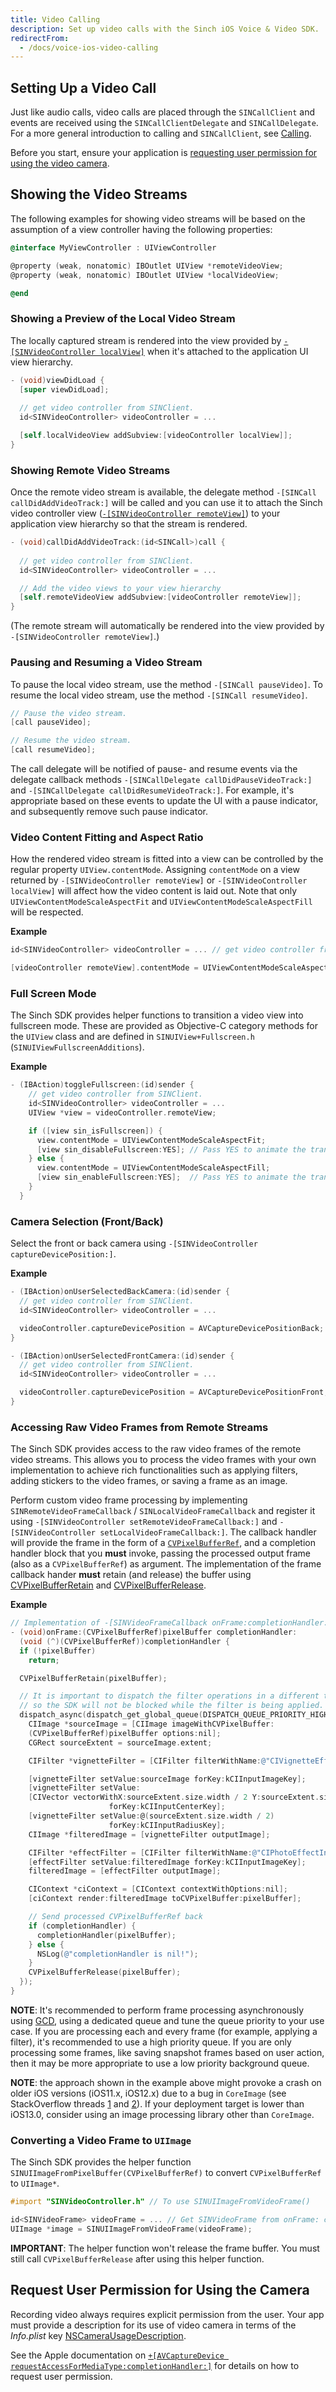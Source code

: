 ```yaml
---
title: Video Calling
description: Set up video calls with the Sinch iOS Voice & Video SDK.
redirectFrom:
  - /docs/voice-ios-video-calling
---
```


## Setting Up a Video Call

Just like audio calls, video calls are placed through the `SINCallClient` and events are received using the `SINCallClientDelegate` and `SINCallDelegate`. For a more general introduction to calling and `SINCallClient`, see [Calling](ios-calling.md).

Before you start, ensure your application is [requesting user permission for using the video camera](#request-user-permission-for-using-the-camera).

## Showing the Video Streams

The following examples for showing video streams will be based on the assumption of a view controller having the following properties:

```objectivec
@interface MyViewController : UIViewController

@property (weak, nonatomic) IBOutlet UIView *remoteVideoView;
@property (weak, nonatomic) IBOutlet UIView *localVideoView;

@end
```

### Showing a Preview of the Local Video Stream

The locally captured stream is rendered into the view provided by [`-[SINVideoController localView]`](reference/html/Protocols/SINVideoController.html) when it's attached to the application UI view hierarchy.

```objectivec
- (void)viewDidLoad {
  [super viewDidLoad];
  
  // get video controller from SINClient.
  id<SINVideoController> videoController = ... 

  [self.localVideoView addSubview:[videoController localView]];
}
```

### Showing Remote Video Streams

Once the remote video stream is available, the delegate method `-[SINCall callDidAddVideoTrack:]` will be called and you can use it to attach the Sinch video controller view ([`-[SINVideoController remoteView]`](reference/html/Protocols/SINVideoController.html)) to your application view hierarchy so that the stream is rendered.

```objectivec
- (void)callDidAddVideoTrack:(id<SINCall>)call {
  
  // get video controller from SINClient.
  id<SINVideoController> videoController = ... 

  // Add the video views to your view hierarchy
  [self.remoteVideoView addSubview:[videoController remoteView]];
}
```

(The remote stream will automatically be rendered into the view provided by `-[SINVideoController remoteView]`.)

### Pausing and Resuming a Video Stream

To pause the local video stream, use the method `-[SINCall pauseVideo]`. To resume the local video stream, use the method `-[SINCall resumeVideo]`.

```objectivec
// Pause the video stream.
[call pauseVideo];

// Resume the video stream.
[call resumeVideo];
```

The call delegate will be notified of pause- and resume events via the delegate callback methods `-[SINCallDelegate callDidPauseVideoTrack:]` and `-[SINCallDelegate callDidResumeVideoTrack:]`. For example, it's appropriate based on these events to update the UI with a pause indicator, and subsequently remove such pause indicator.

### Video Content Fitting and Aspect Ratio

How the rendered video stream is fitted into a view can be controlled by the regular property `UIView.contentMode`. Assigning `contentMode` on a view returned by `-[SINVideoController remoteView]` or `-[SINVideoController localView]` will affect how the video content is laid out. Note that only `UIViewContentModeScaleAspectFit` and `UIViewContentModeScaleAspectFill` will be respected.

**Example**

```objectivec
id<SINVideoController> videoController = ... // get video controller from SINClient.

[videoController remoteView].contentMode = UIViewContentModeScaleAspectFill;
```

### Full Screen Mode

The Sinch SDK provides helper functions to transition a video view into fullscreen mode. These are provided as Objective-C category methods for the `UIView` class and are defined in `SINUIView+Fullscreen.h` (`SINUIViewFullscreenAdditions`).

**Example**

```objectivec
- (IBAction)toggleFullscreen:(id)sender {
    // get video controller from SINClient.
    id<SINVideoController> videoController = ... 
    UIView *view = videoController.remoteView;

    if ([view sin_isFullscreen]) {
      view.contentMode = UIViewContentModeScaleAspectFit;
      [view sin_disableFullscreen:YES]; // Pass YES to animate the transition
    } else {
      view.contentMode = UIViewContentModeScaleAspectFill;
      [view sin_enableFullscreen:YES];  // Pass YES to animate the transition
    }
  }
```

### Camera Selection (Front/Back)

Select the front or back camera using `-[SINVideoController captureDevicePosition:]`.

__Example__

```objectivec
- (IBAction)onUserSelectedBackCamera:(id)sender {
  // get video controller from SINClient.
  id<SINVideoController> videoController = ... 

  videoController.captureDevicePosition = AVCaptureDevicePositionBack;
}

- (IBAction)onUserSelectedFrontCamera:(id)sender {
  // get video controller from SINClient.
  id<SINVideoController> videoController = ... 

  videoController.captureDevicePosition = AVCaptureDevicePositionFront;
}
```

### Accessing Raw Video Frames from Remote Streams

The Sinch SDK provides access to the raw video frames of the remote video streams. This allows you to process the video frames with your own implementation to achieve rich functionalities such as applying filters, adding stickers to the video frames, or saving a frame as an image.

Perform custom video frame processing by implementing `SINRemoteVideoFrameCallback` / `SINLocalVideoFrameCallback` and register it using `-[SINVideoController setRemoteVideoFrameCallback:]` and `-[SINVideoController setLocalVideoFrameCallback:]`. The callback handler will provide the frame in the form of a [`CVPixelBufferRef`](https://developer.apple.com/documentation/corevideo/cvpixelbuffer?language=objc), and a completion handler block that you __must__ invoke, passing the processed output frame (also as a `CVPixelBufferRef`) as argument. The implementation of the frame callback hander __must__ retain (and release) the buffer using [CVPixelBufferRetain](https://developer.apple.com/documentation/corevideo/1563590-cvpixelbufferretain?language=objc) and [CVPixelBufferRelease](https://developer.apple.com/documentation/corevideo/1563589-cvpixelbufferrelease?language=objc).

**Example**

```objectivec
// Implementation of -[SINVideoFrameCallback onFrame:completionHandler:]
- (void)onFrame:(CVPixelBufferRef)pixelBuffer completionHandler:
  (void (^)(CVPixelBufferRef))completionHandler {
  if (!pixelBuffer)
    return;

  CVPixelBufferRetain(pixelBuffer);

  // It is important to dispatch the filter operations in a different thread,
  // so the SDK will not be blocked while the filter is being applied.
  dispatch_async(dispatch_get_global_queue(DISPATCH_QUEUE_PRIORITY_HIGH, 0), ^{
    CIImage *sourceImage = [CIImage imageWithCVPixelBuffer:
    (CVPixelBufferRef)pixelBuffer options:nil];
    CGRect sourceExtent = sourceImage.extent;

    CIFilter *vignetteFilter = [CIFilter filterWithName:@"CIVignetteEffect"];

    [vignetteFilter setValue:sourceImage forKey:kCIInputImageKey];
    [vignetteFilter setValue:
    [CIVector vectorWithX:sourceExtent.size.width / 2 Y:sourceExtent.size.height / 2]
                      forKey:kCIInputCenterKey];
    [vignetteFilter setValue:@(sourceExtent.size.width / 2) 
                      forKey:kCIInputRadiusKey];
    CIImage *filteredImage = [vignetteFilter outputImage];

    CIFilter *effectFilter = [CIFilter filterWithName:@"CIPhotoEffectInstant"];
    [effectFilter setValue:filteredImage forKey:kCIInputImageKey];
    filteredImage = [effectFilter outputImage];

    CIContext *ciContext = [CIContext contextWithOptions:nil];
    [ciContext render:filteredImage toCVPixelBuffer:pixelBuffer];

    // Send processed CVPixelBufferRef back
    if (completionHandler) {
      completionHandler(pixelBuffer);
    } else {
      NSLog(@"completionHandler is nil!");
    }
    CVPixelBufferRelease(pixelBuffer);
  });
}

```

__NOTE__: It's recommended to perform frame processing asynchronously using [GCD](https://developer.apple.com/documentation/dispatch?language=objc), using a dedicated queue and tune the queue priority to your use case. If you are processing each and every frame (for example, applying a filter), it's recommended to use a high priority queue. If you are only processing some frames, like saving snapshot frames based on user action, then it may be more appropriate to use a low priority background queue.

__NOTE__: the approach shown in the example above might provoke a crash on older iOS versions (iOS11.x, iOS12.x) due to a bug in `CoreImage` (see StackOverflow threads [1](https://stackoverflow.com/questions/60646774/why-is-coreimage-cicontext-render-executing-this-exc-bad-access-error-during) and [2](https://stackoverflow.com/questions/57295035/app-crash-when-blurring-an-image-with-cifilter)). If your deployment target is lower than iOS13.0, consider using an image processing library other than `CoreImage`.

### Converting a Video Frame to `UIImage`

The Sinch SDK provides the helper function `SINUIImageFromPixelBuffer(CVPixelBufferRef)` to convert `CVPixelBufferRef` to `UIImage*`.

```objectivec
#import "SINVideoController.h" // To use SINUIImageFromVideoFrame()

id<SINVideoFrame> videoFrame = ... // Get SINVideoFrame from onFrame: callback
UIImage *image = SINUIImageFromVideoFrame(videoFrame);
```

__IMPORTANT__: The helper function won't release the frame buffer. You must still call `CVPixelBufferRelease` after using this helper function.

## Request User Permission for Using the Camera

Recording video always requires explicit permission from the user. Your app must provide a description for its use of video camera in terms of the _Info.plist_ key [NSCameraUsageDescription](https://developer.apple.com/documentation/bundleresources/information_property_list/nscamerausagedescription).

See the Apple documentation on [`+[AVCaptureDevice requestAccessForMediaType:completionHandler:]`](https://developer.apple.com/documentation/avfoundation/avcapturedevice/1624584-requestaccessformediatype) for details on how to request user permission.
